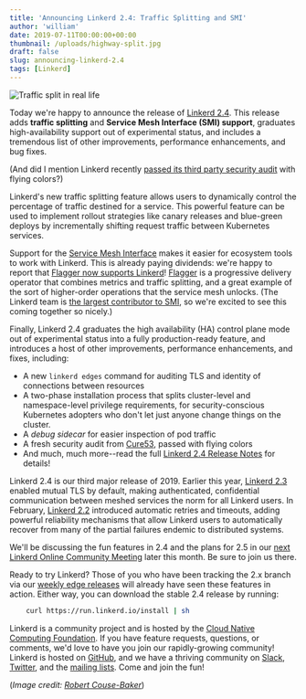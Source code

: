 ```yaml
---
title: 'Announcing Linkerd 2.4: Traffic Splitting and SMI'
author: 'william'
date: 2019-07-11T00:00:00+00:00
thumbnail: /uploads/highway-split.jpg
draft: false
slug: announcing-linkerd-2.4
tags: [Linkerd]
---
```


![Traffic split in real life](/uploads/highway-split.jpg)

Today we're happy to announce the release of [Linkerd
2.4](https://github.com/linkerd/linkerd2/releases/tag/stable-2.4.0). This
release adds **traffic splitting** and **Service Mesh Interface (SMI)
support**, graduates high-availability support out of experimental status, and
includes a tremendous list of other improvements, performance enhancements, and
bug fixes.

(And did I mention Linkerd recently [passed its third party security
audit](https://twitter.com/wm/status/1144746496807428096) with flying colors?)

Linkerd's new traffic splitting feature allows users to dynamically control the
percentage of traffic destined for a service. This powerful feature can be used
to implement rollout strategies like canary releases and blue-green deploys by
incrementally shifting request traffic between Kubernetes services.

Support for the [Service Mesh Interface](https://smi-spec.io/) makes it easier
for ecosystem tools to work with Linkerd. This is already paying dividends:
we're happy to report that [Flagger now supports
Linkerd](https://docs.flagger.app/usage/linkerd-progressive-delivery)!
[Flagger](https://github.com/weaveworks/flagger) is a progressive delivery
operator that combines metrics and traffic splitting, and a great example of
the sort of higher-order operations that the service mesh unlocks. (The Linkerd
team is [the largest contributor to
SMI](https://linkerd.io/2019/05/24/linkerd-and-smi/), so we're excited to see
this coming together so nicely.)

Finally, Linkerd 2.4 graduates the high availability (HA) control plane mode
out of experimental status into a fully production-ready feature, and
introduces a host of other improvements, performance enhancements, and fixes,
including:

- A new `linkerd edges` command for auditing TLS and identity of connections
  between resources
- A two-phase installation process that splits cluster-level and
  namespace-level privilege requirements, for security-conscious Kubernetes
  adopters who don't let just anyone change things on the cluster.
- A *debug sidecar* for easier inspection of pod traffic
- A fresh security audit from [Cure53](https://cure53.de/), passed with flying
  colors
- And much, much more--read the full [Linkerd 2.4 Release
  Notes](https://github.com/linkerd/linkerd2/blob/master/stable-2.4.0.md) for
details!

Linkerd 2.4 is our third major release of 2019. Earlier this year, [Linkerd
2.3](https://linkerd.io/2019/04/16/announcing-linkerd-2.3/) enabled mutual TLS
by default, making authenticated, confidential communication between meshed
services the norm for all Linkerd users. In February, [Linkerd
2.2](https://linkerd.io/2019/02/12/announcing-linkerd-2-2/) introduced
automatic retries and timeouts, adding powerful reliability mechanisms that
allow Linkerd users to automatically recover from many of the partial failures
endemic to distributed systems.

We'll be discussing the fun features in 2.4 and the plans for 2.5 in our [next
Linkerd Online Community
Meeting](https://www.meetup.com/Linkerd-Online-Community-Meetup/events/262624182/)
later this month. Be sure to join us there.

Ready to try Linkerd? Those of you who have been tracking the 2.x branch via our
[weekly edge releases](https://linkerd.io/2/edge) will already have seen these
features in action. Either way, you can download the stable 2.4 release by
running:

```bash
    curl https://run.linkerd.io/install | sh
```

Linkerd is a community project and is hosted by the [Cloud Native Computing
Foundation](https://cncf.io/). If you have feature requests, questions, or
comments, we'd love to have you join our rapidly-growing community! Linkerd is
hosted on [GitHub](https://github.com/linkerd/), and we have a thriving
community on [Slack](https://slack.linkerd.io/),
[Twitter](https://twitter.com/linkerd), and the [mailing
lists](https://linkerd.io/2/get-involved/). Come and join the fun!

(*Image credit: [Robert Couse-Baker](https://www.flickr.com/photos/29233640@N07/)*)
